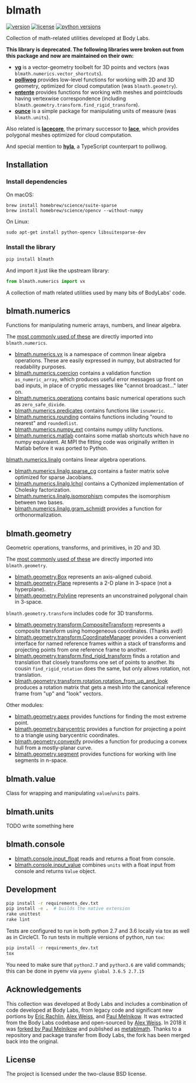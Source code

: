 blmath
======

[![version](https://img.shields.io/pypi/v/blmath?style=flat-square)][pypi]
[![license](https://img.shields.io/pypi/l/blmath?style=flat-square)][pypi]
[![python versions](https://img.shields.io/pypi/pyversions/blmath?style=flat-square)][pypi]

Collection of math-related utilities developed at Body Labs.

**This library is deprecated. The following libraries were broken out from this
package and now are maintained on their own:**

* **[vg][]** is a vector-geometry toolbelt for 3D points and vectors (was
  `blmath.numerics.vector_shortcuts`).
* **[polliwog][]** provides low-level functions for working with 2D and 3D
  geometry, optimized for cloud computation (was `blmath.geometry`).
* **[entente][]** provides functions for working with meshes and pointclouds
  having vertexwise correspondence (including
  `blmath.geometry.transform.find_rigid_transform`).
* **[ounce][]** is a simple package for manipulating units of measure (was
  `blmath.units`).

Also related is **[lacecore][]**, the primary successor to **[lace][]**, which
provides polygonal meshes optimized for cloud computation.

And special mention to **[hyla][]**, a TypeScript counterpart to polliwog.


[lacecore]: https://github.com/lace/lacecore/
[entente]: https://github.com/lace/entente/
[polliwog]: https://github.com/lace/polliwog/
[hyla]: https://github.com/lace/hyla/
[ounce]: https://github.com/lace/ounce/
[pypi]: https://pypi.org/project/blmath/
[lace]: https://github.com/lace/lace
[vg]: https://github.com/lace/vg
[polliwog]: https://github.com/lace/polliwog


Installation
------------

### Install dependencies

On macOS:

    brew install homebrew/science/suite-sparse
    brew install homebrew/science/opencv --without-numpy

On Linux:

    sudo apt-get install python-opencv libsuitesparse-dev

### Install the library

```sh
pip install blmath
```

And import it just like the upstream library:

```py
from blmath.numerics import vx
```

A collection of math related utilities used by many bits of BodyLabs' code.


blmath.numerics
---------------

Functions for manipulating numeric arrays, numbers, and linear algebra.

The [most commonly used of these](blmath/numerics/__init__.py) are directly imported into
`blmath.numerics`.

- [blmath.numerics.vx](blmath/numerics/vector_shortcuts.py) is a namespace of common linear
  algebra operations. These are easily expressed in numpy, but abstracted for
  readability purposes.
- [blmath.numerics.coercion](blmath/numerics/coercion.py) contains a validation function
  `as_numeric_array`, which produces useful error messages up front on bad
  inputs, in place of cryptic messages like "cannot broadcast..." later on.
- [blmath.numerics.operations](blmath/numerics/operations.py) contains basic numerical
  operations such as `zero_safe_divide`.
- [blmath.numerics.predicates](blmath/numerics/predicates.py) contains functions like
  `isnumeric`.
- [blmath.numerics.rounding](blmath/numerics/rounding.py) contains functions including
  "round to nearest" and `roundedlist`.
- [blmath.numerics.numpy_ext](blmath/numerics/numpy_ext.py) contains numpy utility
  functions.
- [blmath.numerics.matlab](blmath/numerics/matlab.py) contains some matlab shortcuts which
  have no numpy equivalent. At MPI the fitting code was originally written in
  Matlab before it was ported to Python.

[blmath.numerics.linalg](blmath/numerics/linalg) contains linear algebra operations.

- [blmath.numerics.linalg.sparse_cg](blmath/numerics/linalg/sparse_cg.py) contains a faster
  matrix solve optimized for sparse Jacobians.
- [blmath.numerics.linalg.lchol](blmath/numerics/linalg/lchol.py) contains a Cythonized
  implementation of Cholesky factorization.
- [blmath.numerics.linalg.isomorphism](blmath/numerics/linalg/isomorphism.py) computes the
  isomorphism between two bases.
- [blmath.numerics.linalg.gram_schmidt](blmath/numerics/linalg/gram_schmidt.py) provides a
  function for orthonormalization.

blmath.geometry
---------------

Geometric operations, transforms, and primitives, in 2D and 3D.

The [most commonly used of these](blmath/geometry/__init__.py) are directly imported into
`blmath.geometry`.

- [blmath.geometry.Box](blmath/geometry/primitives/box.py) represents an axis-aligned
  cuboid.
- [blmath.geometry.Plane](blmath/geometry/primitives/plane.py) represents a 2-D plane in
  3-space (not a hyperplane).
- [blmath.geometry.Polyline](blmath/geometry/primitives/polyline.py) represents an
  unconstrained polygonal chain in 3-space.

`blmath.geometry.transform` includes code for 3D transforms.

- [blmath.geometry.transform.CompositeTransform](blmath/geometry/transform/composite.py)
  represents a composite transform using homogeneous coordinates. (Thanks avd!)
- [blmath.geometry.transform.CoordinateManager](blmath/geometry/transform/coordinate_manager.py)
  provides a convenient interface for named reference frames within a stack of
  transforms and projecting points from one reference frame to another.
- [blmath.geometry.transform.find_rigid_transform](blmath/geometry/transform/rigid_transform.py)
  finds a rotation and translation that closely transforms one set of points to
  another. Its cousin `find_rigid_rotation` does the same, but only allows
  rotation, not translation.
- [blmath.geometry.transform.rotation.rotation_from_up_and_look](blmath/geometry/transform/rotation.py)
  produces a rotation matrix that gets a mesh into the canonical reference frame
  from "up" and "look" vectors.

Other modules:

- [blmath.geometry.apex](blmath/geometry/apex.py) provides functions for finding the most
  extreme point.
- [blmath.geometry.barycentric](blmath/geometry/barycentric.py) provides a function for
  projecting a point to a triangle using barycentric coordinates.
- [blmath.geometry.convexify](blmath/geometry/convexify.py) provides a function for
  producing a convex hull from a mostly-planar curve.
- [blmath.geometry.segment](blmath/geometry/segment.py) provides functions for working with
  line segments in n-space.

blmath.value
------------
Class for wrapping and manipulating `value`/`units` pairs.

blmath.units
------------
TODO write something here

blmath.console
------------
- [blmath.console.input_float](blmath/console.py) reads and returns a float from console.
- [blmath.console.input_value](blmath/console.py) combines `units` with a float input from console
  and returns `Value` object.



Development
-----------

```sh
pip install -r requirements_dev.txt
pip install -e .  # builds the native extension
rake unittest
rake lint
```

Tests are configured to run in both python 2.7 and 3.6 locally via tox as well as in CircleCI.
To run tests in multiple versions of python, run `tox`:

```sh
pip install -r requirements_dev.txt
tox
```

You need to make sure that `python2.7` and `python3.6` are valid commands; this can be done in pyenv via `pyenv global 3.6.5 2.7.15`


Acknowledgements
----------------

This collection was developed at Body Labs and includes a combination of code
developed at Body Labs, from legacy code and significant new portions by
[Eric Rachlin][], [Alex Weiss][], and [Paul Melnikow][]. It was extracted
from the Body Labs codebase and open-sourced by [Alex Weiss][]. In 2018 it was
[forked by Paul Melnikow][fork] and published as [metablmath][]. Thanks to a
repository and package transfer from Body Labs, the fork has been merged back
into the original.


[eric rachlin]: https://github.com/eerac
[alex weiss]: https://github.com/algrs
[paul melnikow]: https://github.com/paulmelnikow
[fork]: https://github.com/metabolize/blmath
[metablmath]: https://pypi.org/project/metablmath/


License
-------

The project is licensed under the two-clause BSD license.
